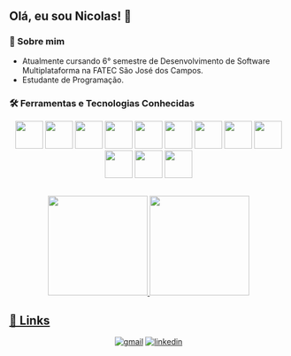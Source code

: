 
## Olá, eu sou Nicolas! 👋



### 🚀 Sobre mim
- Atualmente cursando 6° semestre de Desenvolvimento de Software Multiplataforma na FATEC São José dos Campos.
- Estudante de Programação.



### 🛠 Ferramentas e Tecnologias Conhecidas
<div align="center">
    <img height="50em" src="https://cdn.jsdelivr.net/gh/devicons/devicon/icons/react/react-original.svg" />
    <img height="50em" src="https://cdn.jsdelivr.net/gh/devicons/devicon/icons/html5/html5-original.svg" />
    <img height="50em" src="https://cdn.jsdelivr.net/gh/devicons/devicon/icons/css3/css3-original.svg" />
    <img height="50em" src="https://cdn.jsdelivr.net/gh/devicons/devicon/icons/javascript/javascript-original.svg" />     
    <img height="50em" src="https://cdn.jsdelivr.net/gh/devicons/devicon/icons/java/java-original.svg" />         
    <img height="50em" src="https://cdn.jsdelivr.net/gh/devicons/devicon/icons/python/python-original.svg" />
    <img height="50em" src="https://cdn.jsdelivr.net/gh/devicons/devicon/icons/typescript/typescript-original.svg" />   
    <img height="50em" src="https://cdn.jsdelivr.net/gh/devicons/devicon/icons/nodejs/nodejs-original.svg" />
    <img height="50em" src="https://cdn.jsdelivr.net/gh/devicons/devicon/icons/mysql/mysql-original-wordmark.svg" />
    <img height="50em" src="https://cdn.jsdelivr.net/gh/devicons/devicon/icons/mongodb/mongodb-original-wordmark.svg" />
    <img height="50em" src="https://cdn.jsdelivr.net/gh/devicons/devicon/icons/git/git-original.svg" />
    <img height="50em" src="https://cdn.jsdelivr.net/gh/devicons/devicon/icons/github/github-original.svg" />
</div>



##
<div align="center">
  <a href="https://github.com/Nicolas734">
  <img height="180em" src="https://github-readme-stats.vercel.app/api?username=Nicolas734&custom_title=Nicolas&nbsp;Lima&hide_border=true&show_icons=true&theme=radical&include_all_commits=true&count_private=true"/>
  <img height="180em" src="https://github-readme-stats.vercel.app/api/top-langs/?username=Nicolas734&custom_title=Nicolas&nbsp;Lima&hide_border=true&layout=compact&langs_count=10&theme=radical"/>
</div>



 ## 🔗 Links
<div align="center">
  
  [![gmail](https://img.shields.io/badge/gmail-D14836?&style=for-the-badge&logo=gmail&logoColor=white)](mailto:nichollaslimma734@gmail.com)
  [![linkedin](https://img.shields.io/badge/linkedin-0A66C2?style=for-the-badge&logo=linkedin&logoColor=white)](https://www.linkedin.com/in/2h1/)
  <!--
  [![instagram](https://img.shields.io/badge/instagram-%23100000.svg?&style=for-the-badge&logo=instagram&logoColor=white)](https://www.instagram.com/nicolas___lima___/)
  -->
</div>


<!--
## Total de Visitas no perfil <br>
 <p align="center"> 
   <img alingn="center" src="https://profile-counter.glitch.me/Nicolas734/count.svg" />
</p>
-->
